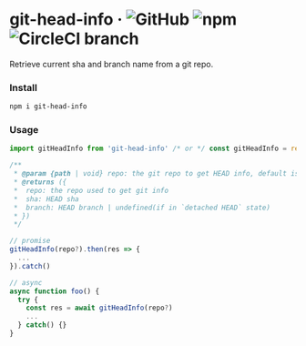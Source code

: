 # git-head-info &middot; ![GitHub](https://img.shields.io/github/license/ongw20/git-head-info.svg) ![npm](https://img.shields.io/npm/v/git-head-info.svg) ![CircleCI branch](https://img.shields.io/circleci/project/github/ongw20/git-head-info/master.svg)
Retrieve current sha and branch name from a git repo.

### Install
```sh
npm i git-head-info
```

### Usage
```js
import gitHeadInfo from 'git-head-info' /* or */ const gitHeadInfo = require('git-head-info')

/**
 * @param {path | void} repo: the git repo to get HEAD info, default is current working dir
 * @returns ({
 *  repo: the repo used to get git info
 *  sha: HEAD sha
 *  branch: HEAD branch | undefined(if in `detached HEAD` state)
 * })
 */

// promise
gitHeadInfo(repo?).then(res => {
  ...
}).catch()

// async
async function foo() {
  try {
    const res = await gitHeadInfo(repo?)
    ...
  } catch() {}
}
```
